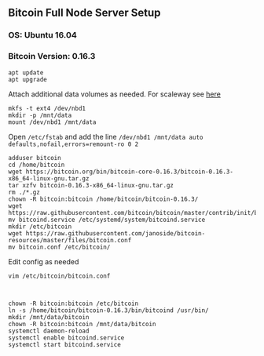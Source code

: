 ## Bitcoin Full Node Server Setup

### OS: Ubuntu 16.04
### Bitcoin Version: 0.16.3

    apt update
    apt upgrade


Attach additional data volumes as needed. For scaleway see [here](https://www.scaleway.com/docs/attach-and-detach-a-volume-to-an-existing-server/#-Step-3--Format-the-additional-volume)

    mkfs -t ext4 /dev/nbd1
    mkdir -p /mnt/data
    mount /dev/nbd1 /mnt/data

Open `/etc/fstab` and add the line `/dev/nbd1 /mnt/data auto  defaults,nofail,errors=remount-ro 0 2`

    adduser bitcoin
    cd /home/bitcoin
    wget https://bitcoin.org/bin/bitcoin-core-0.16.3/bitcoin-0.16.3-x86_64-linux-gnu.tar.gz
    tar xzfv bitcoin-0.16.3-x86_64-linux-gnu.tar.gz
    rm ./*.gz
    chown -R bitcoin:bitcoin /home/bitcoin/bitcoin-0.16.3/
    wget https://raw.githubusercontent.com/bitcoin/bitcoin/master/contrib/init/bitcoind.service
    mv bitcoind.service /etc/systemd/system/bitcoind.service
    mkdir /etc/bitcoin
    wget https://raw.githubusercontent.com/janoside/bitcoin-resources/master/files/bitcoin.conf
    mv bitcoin.conf /etc/bitcoin/


Edit config as needed

    vim /etc/bitcoin/bitcoin.conf



    chown -R bitcoin:bitcoin /etc/bitcoin
    ln -s /home/bitcoin/bitcoin-0.16.3/bin/bitcoind /usr/bin/
    mkdir /mnt/data/bitcoin
    chown -R bitcoin:bitcoin /mnt/data/bitcoin
    systemctl daemon-reload
    systemctl enable bitcoind.service
    systemctl start bitcoind.service
